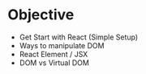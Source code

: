 # Objective

- Get Start with React (Simple Setup)
- Ways to manipulate DOM
- React Element / JSX
- DOM vs Virtual DOM
